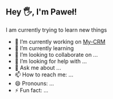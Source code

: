 ## Hey 🖐, I'm Paweł!


I am currently trying to learn new things



- 🔭 I’m currently working on [My-CRM](https://github.com/Pawelooo/My-CRM)
- 🌱 I’m currently learning 
- 👯 I’m looking to collaborate on ...
- 🤔 I’m looking for help with ...
- 💬 Ask me about ...
- 📫 How to reach me: ...
- 😄 Pronouns: ...
- ⚡ Fun fact: ...

